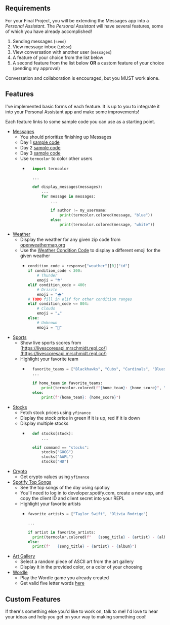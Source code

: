 ## Requirements

For your Final Project, you will be extending the Messages app into a *Personal Assistant*. The *Personal Assistant* will have several features, some of which you have already accomplished!

1. Sending messages (`send`)
2. View message inbox (`inbox`)
3. View conversation with another user (`messages`)
4. A feature of your choice from the list below
5. A second feature from the list below **OR** a custom feature of your choice (pending my approval)

Conversation and collaboration is encouraged, but you MUST work alone. 

## Features

I've implemented basic forms of each feature. It is up to you to integrate it into your Personal Assistant app and make some improvements!

Each feature links to some sample code you can use as a starting point. 
- [Messages](../assets/messages-day11.png)
    - You should prioritize finishing up Messages
    - Day 1 [sample code](../assets/messages-day9.png)
    - Day 2 [sample code](../assets/messages-day10.png)
    - Day 3 [sample code](../assets/messages-day11.png)
    - Use `termcolor` to color other users
        - ```python
            import termcolor 

            ...

            def display_messages(messages):
                ...
                for message in messages:
                    ...

                    if author != my_username:
                        print(termcolor.colored(message, "blue"))
                    else:
                        print(termcolor.colored(message, "white"))
          ```
- [Weather](../assets/final_project/weather.png)
    - Display the weather for any given zip code from [openweathermap.org](https://openweathermap.org)
    - Use the [Weather Condition Code](https://openweathermap.org/weather-conditions#Weather-Condition-Codes-2) to display a different emoji for the given weather
        - ```python
          condition_code = response["weather"][0]["id"]
          if condition_code < 300:
              # Thunder
              emoji = "⛈"
          elif condition_code < 400:
              # Drizzle
              emoji = "🌧"
          # TODO fill in elif for other condition ranges
          elif condition_code <= 804:
              # Clouds
              emoji = "☁️"
          else:
              # Unknown
              emoji = "🤷‍"

          ```
- [Sports](../assets/final_project/sports.png)
    - Show live sports scores from [https://livescoresapi.mrschmidt.repl.co/](https://livescoresapi.mrschmidt.repl.co/)
    - Highlight your favorite team
        - ```python
            favorite_teams = ["Blackhawks", "Cubs", "Cardinals", "Blues"]
            ...
            
            if home_team in favorite_teams:
                print(termcolor.colored(f"{home_team}: {home_score}", "yellow"))
            else:
                print(f"{home_team}: {home_score}")
          ``` 
- [Stocks](../assets/final_project/stocks.png)
    - Fetch stock prices using `yfinance`
    - Display the stock price in green if it is up, red if it is down
    - Display multiple stocks
        - ```python
            def stocks(stock):
                ...

            elif command == "stocks":
                stocks("GOOG")
                stocks("AAPL")
                stocks("HD")
          ```
- [Crypto](../assets/final_project/crypto.png)
    - Get crypto values using `yfinance` 
- [Spotify Top Songs](../assets/final_project/spotify.png)
    - See the top songs of the day using spotipy
    - You'll need to log in to developer.spotify.com, create a new app, and copy the client ID and client secret into your REPL
    - Highlight your favorite artists
        - ```python
          favorite_artists = ["Taylor Swift", "Olivia Rodrigo"]

          ...

          if artist in favorite_artists:
            print(termcolor.colored(f"   {song_title} - {artist} - {album}", "yellow"))
          else:
            print(f"   {song_title} - {artist} - {album}")
          ``` 
- [Art Gallery](../assets/final_project/art-gallery.png)
    - Select a random piece of ASCII art from the art gallery
    - Display it in the provided color, or a color of your choosing
- [Wordle](../assets/final_project/wordle.png)
    - Play the Wordle game you already created
    - Get valid five letter words [here](../assets/five_letter_words.txt)

## Custom Features

If there's something else you'd like to work on, talk to me! I'd love to hear your ideas and help you get on your way to making something cool!


